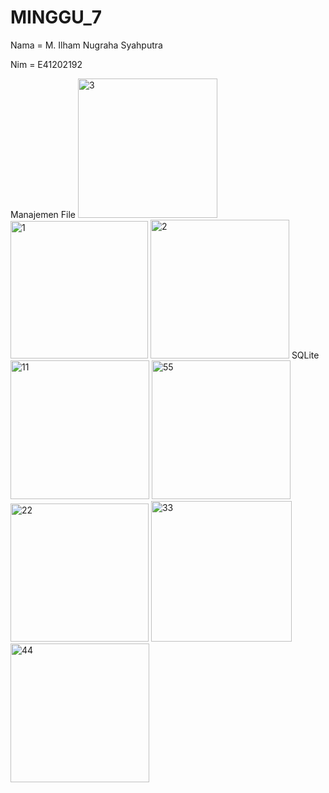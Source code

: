 # MINGGU_7
Nama = M. Ilham Nugraha Syahputra

Nim = E41202192

Manajemen File
<img width="223" alt="3" src="https://user-images.githubusercontent.com/80625504/138559802-872d08aa-ab30-41ef-b059-083ed4440fc3.PNG">
<img width="220" alt="1" src="https://user-images.githubusercontent.com/80625504/138559797-52e37c67-d002-4ccd-922f-7b3fc69db79d.PNG">
<img width="222" alt="2" src="https://user-images.githubusercontent.com/80625504/138559800-e261eb12-4b7d-4202-9b28-1a8183b23a1a.PNG">
SQLite
<img width="222" alt="11" src="https://user-images.githubusercontent.com/80625504/138559804-c4ca35cc-95f5-44ac-aa71-5e751ca8fa50.PNG">
<img width="222" alt="55" src="https://user-images.githubusercontent.com/80625504/138559810-edd2455e-45f0-4002-bc65-a4d30330c038.PNG">
<img width="221" alt="22" src="https://user-images.githubusercontent.com/80625504/138559805-844bba31-514b-43c0-8569-3b6682eae921.PNG">
<img width="225" alt="33" src="https://user-images.githubusercontent.com/80625504/138559807-ef2f9d4f-dba3-4bf0-8f59-f999a9abeefd.PNG">
<img width="222" alt="44" src="https://user-images.githubusercontent.com/80625504/138559809-fc2df735-1e9d-4254-b764-130a9ed6ad64.PNG">

